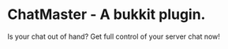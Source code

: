 ChatMaster - A bukkit plugin.
========
Is your chat out of hand? Get full control of your server chat now!
